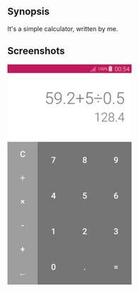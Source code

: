 ## Synopsis
It's a simple calculator, written by me.

## Screenshots

<a href="/screens/Screenshot_1.png"><img src="/screens/Screenshot_1.png" width="280"></a>
